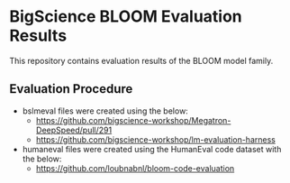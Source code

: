 # BigScience BLOOM Evaluation Results


This repository contains evaluation results of the BLOOM model family.


## Evaluation Procedure

- bslmeval files were created using the below:
    - https://github.com/bigscience-workshop/Megatron-DeepSpeed/pull/291
    - https://github.com/bigscience-workshop/lm-evaluation-harness
- humaneval files were created using the HumanEval code dataset with the below:
    - https://github.com/loubnabnl/bloom-code-evaluation

